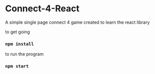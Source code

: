 # Connect-4-React
A simple single page connect 4 game created to learn the react library

to get going
### `npm install`   

to run the program
### `npm start` 
